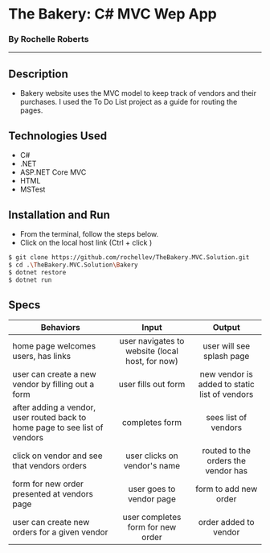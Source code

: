 # The Bakery: C# MVC Wep App
### By Rochelle Roberts
-----

## Description
* Bakery website uses the MVC model to keep track of vendors and their purchases. I used the To Do List project as a guide for routing the pages.

## Technologies Used
* C#
* .NET
* ASP.NET Core MVC
* HTML
* MSTest

## Installation and Run
* From the terminal, follow the steps below. 
* Click on the local host link (Ctrl + click )

```sh
$ git clone https://github.com/rochellev/TheBakery.MVC.Solution.git
$ cd .\TheBakery.MVC.Solution\Bakery
$ dotnet restore
$ dotnet run
```

## Specs

| Behaviors       | Input          | Output      |
| ---------------- |:------------:| :--------------:|
| home page welcomes users, has links | user navigates to website (local host, for now) | user will see splash page |
| user can create a new vendor by filling out a form | user fills out form | new vendor is added to static list of vendors |
| after adding a vendor, user routed back to home page to see list of vendors | completes form | sees list of vendors |
| click on vendor and see that vendors orders | user clicks on vendor's name | routed to the orders the vendor has |
| form for new order presented at vendors page | user goes to vendor page | form to add new order |
| user can create new orders for a given vendor | user completes form for new order | order added to vendor |
